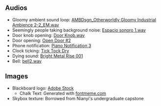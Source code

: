 ## Audios

- Gloomy ambient sound loop: [AMBDsgn_Otherworldly Gloomy Industrial Ambience 2-2_EM.wav](https://freesound.org/people/newlocknew/sounds/691815/)
- Seemingly people taking background noise: [Espacio sonoro 1.wav](https://freesound.org/people/jorge.joyanes1/sounds/664037/)
- Door knob opening: [Door Knob.wav](https://freesound.org/people/SoundDragon18/sounds/489473/)
- Door opening: [Open Door #2](https://freesound.org/people/BenjaminNelan/sounds/321085/)
- Phone notification: [Piano Notification 3](https://freesound.org/people/FoolBoyMedia/sounds/352651/)
- Clock ticking: [Tick Tock Dry](https://freesound.org/people/GammaGool/sounds/759501/)
- Dying sound: [Bright Metal Rise 001](https://freesound.org/people/MeijstroAudio/sounds/372212/)
- Bell: [bell2.wav](https://freesound.org/people/creeeeak/sounds/531021/)

## Images

- Blackboard logo: [Adobe Stock](https://stock.adobe.com/search?k=dirty+chalkboard)
	- Chalk Text: Generated with [fontmeme.com](https://fontmeme.com/chalk-fonts/)
- Skybox texture: Borrowed from Nianyi's undergraduate capstone